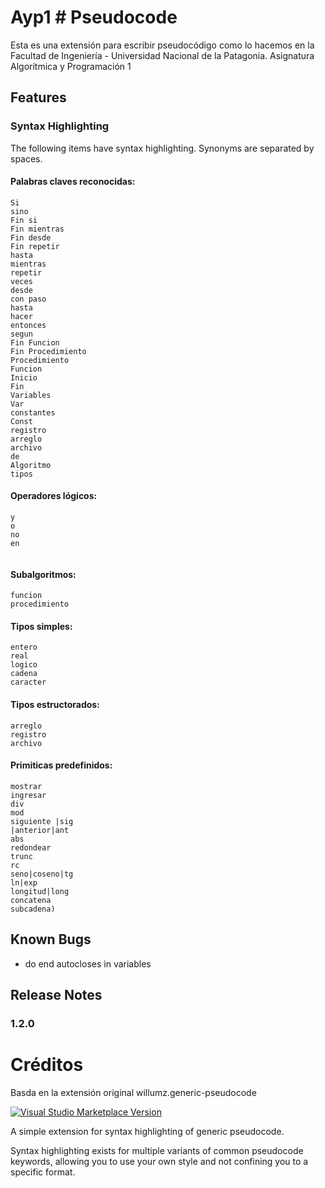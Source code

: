 # Ayp1 # Pseudocode

Esta es una extensión para escribir pseudocódigo como lo hacemos en la Facultad de Ingeniería - Universidad Nacional de la Patagonia.
Asignatura Algorítmica y Programación 1

## Features

### Syntax Highlighting

The following items have syntax highlighting. Synonyms are separated by spaces.

#### Palabras claves reconocidas:
```
Si 
sino
Fin si
Fin mientras
Fin desde
Fin repetir
hasta
mientras
repetir
veces
desde
con paso
hasta
hacer
entonces
segun
Fin Funcion
Fin Procedimiento
Procedimiento
Funcion
Inicio
Fin
Variables
Var
constantes
Const
registro
arreglo
archivo
de
Algoritmo
tipos
```
#### Operadores lógicos:
```
y
o
no
en
				
```
#### Subalgoritmos:
```
funcion
procedimiento
```
#### Tipos simples:
``` 
entero
real
logico
cadena
caracter
```

#### Tipos estructorados:
```
arreglo
registro
archivo
```
#### Primiticas predefinidos:
```
mostrar
ingresar
div
mod
siguiente |sig
|anterior|ant
abs
redondear
trunc
rc
seno|coseno|tg
ln|exp
longitud|long
concatena
subcadena)
```

## Known Bugs

- do end autocloses in variables

## Release Notes

### 1.2.0


# Créditos

Basda en la extensión original willumz.generic-pseudocode

[![Visual Studio Marketplace Version](https://img.shields.io/visual-studio-marketplace/v/willumz.generic-pseudocode)](https://marketplace.visualstudio.com/items?itemName=willumz.generic-pseudocode)
<!-- [![Visual Studio Marketplace Downloads](https://img.shields.io/visual-studio-marketplace/d/willumz.generic-pseudocode)](https://marketplace.visualstudio.com/items?itemName=willumz.generic-pseudocode) -->

A simple extension for syntax highlighting of generic pseudocode.

Syntax highlighting exists for multiple variants of common pseudocode keywords, allowing you to use your own style and not confining you to a specific format.
